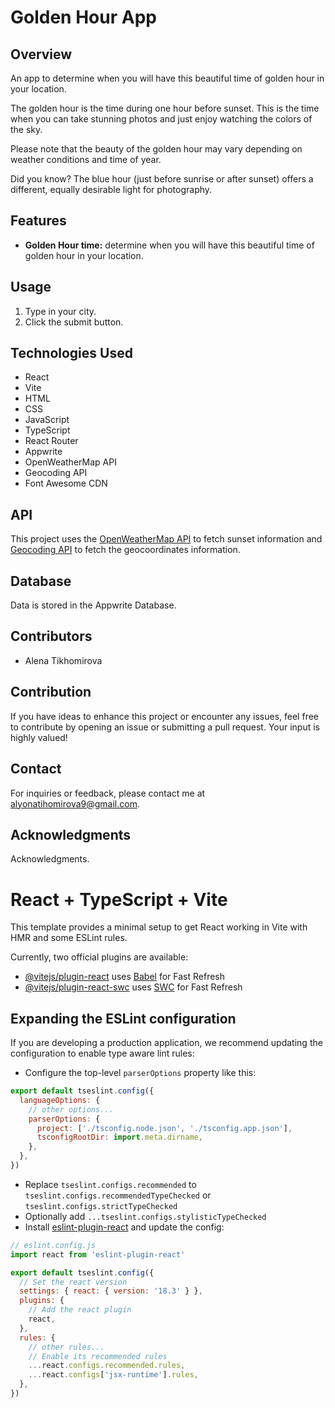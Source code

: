 # Golden Hour App

## Overview

An app to determine when you will have this beautiful time of golden hour in your location.

The golden hour is the time during one hour before sunset. This is the time when you can take stunning photos and just enjoy watching the colors of the sky.

Please note that the beauty of the golden hour may vary depending on weather conditions and time of year.

Did you know? The blue hour (just before sunrise or after sunset) offers a different, equally desirable light for photography.

## Features

- **Golden Hour time:** determine when you will have this beautiful time of golden hour in your location.

## Usage

1. Type in your city.
2. Click the submit button.

## Technologies Used

- React
- Vite
- HTML
- CSS
- JavaScript
- TypeScript
- React Router
- Appwrite
- OpenWeatherMap API
- Geocoding API
- Font Awesome CDN

## API

This project uses the [OpenWeatherMap API](https://openweathermap.org/current) to fetch sunset information and [Geocoding API](https://openweathermap.org/api/geocoding-api) to fetch the geocoordinates information.

## Database

Data is stored in the Appwrite Database.

## Contributors

- Alena Tikhomirova

## Contribution

If you have ideas to enhance this project or encounter any issues, feel free to contribute by opening an issue or submitting a pull request. Your input is highly valued!

## Contact

For inquiries or feedback, please contact me at alyonatihomirova9@gmail.com.

## Acknowledgments

Acknowledgments.








# React + TypeScript + Vite

This template provides a minimal setup to get React working in Vite with HMR and some ESLint rules.

Currently, two official plugins are available:

- [@vitejs/plugin-react](https://github.com/vitejs/vite-plugin-react/blob/main/packages/plugin-react/README.md) uses [Babel](https://babeljs.io/) for Fast Refresh
- [@vitejs/plugin-react-swc](https://github.com/vitejs/vite-plugin-react-swc) uses [SWC](https://swc.rs/) for Fast Refresh

## Expanding the ESLint configuration

If you are developing a production application, we recommend updating the configuration to enable type aware lint rules:

- Configure the top-level `parserOptions` property like this:

```js
export default tseslint.config({
  languageOptions: {
    // other options...
    parserOptions: {
      project: ['./tsconfig.node.json', './tsconfig.app.json'],
      tsconfigRootDir: import.meta.dirname,
    },
  },
})
```

- Replace `tseslint.configs.recommended` to `tseslint.configs.recommendedTypeChecked` or `tseslint.configs.strictTypeChecked`
- Optionally add `...tseslint.configs.stylisticTypeChecked`
- Install [eslint-plugin-react](https://github.com/jsx-eslint/eslint-plugin-react) and update the config:

```js
// eslint.config.js
import react from 'eslint-plugin-react'

export default tseslint.config({
  // Set the react version
  settings: { react: { version: '18.3' } },
  plugins: {
    // Add the react plugin
    react,
  },
  rules: {
    // other rules...
    // Enable its recommended rules
    ...react.configs.recommended.rules,
    ...react.configs['jsx-runtime'].rules,
  },
})
```

